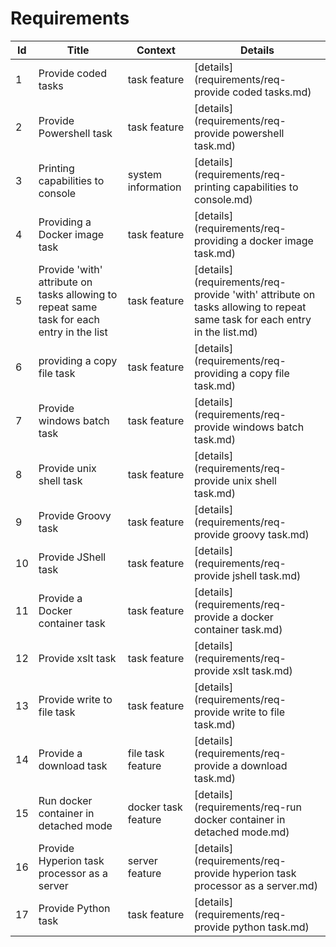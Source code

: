 # Requirements
| Id  | Title | Context | Details |
| --- | ----- | ------- | ------- |
1|Provide coded tasks|task feature|[details](requirements/req-provide coded tasks.md)
2|Provide Powershell task|task feature|[details](requirements/req-provide powershell task.md)
3|Printing capabilities to console|system information|[details](requirements/req-printing capabilities to console.md)
4|Providing a Docker image task|task feature|[details](requirements/req-providing a docker image task.md)
5|Provide 'with' attribute on tasks allowing to repeat same task for each entry in the list|task feature|[details](requirements/req-provide 'with' attribute on tasks allowing to repeat same task for each entry in the list.md)
6|providing a copy file task|task feature|[details](requirements/req-providing a copy file task.md)
7|Provide windows batch task|task feature|[details](requirements/req-provide windows batch task.md)
8|Provide unix shell task|task feature|[details](requirements/req-provide unix shell task.md)
9|Provide Groovy task|task feature|[details](requirements/req-provide groovy task.md)
10|Provide JShell task|task feature|[details](requirements/req-provide jshell task.md)
11|Provide a Docker container task|task feature|[details](requirements/req-provide a docker container task.md)
12|Provide xslt task|task feature|[details](requirements/req-provide xslt task.md)
13|Provide write to file task|task feature|[details](requirements/req-provide write to file task.md)
14|Provide a download task|file task feature|[details](requirements/req-provide a download task.md)
15|Run docker container in detached mode|docker task feature|[details](requirements/req-run docker container in detached mode.md)
16|Provide Hyperion task processor as a server|server feature|[details](requirements/req-provide hyperion task processor as a server.md)
17|Provide Python task|task feature|[details](requirements/req-provide python task.md)

